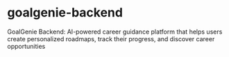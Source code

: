 # goalgenie-backend
GoalGenie Backend: AI-powered career guidance platform that helps users create personalized roadmaps, track their progress, and discover career opportunities
